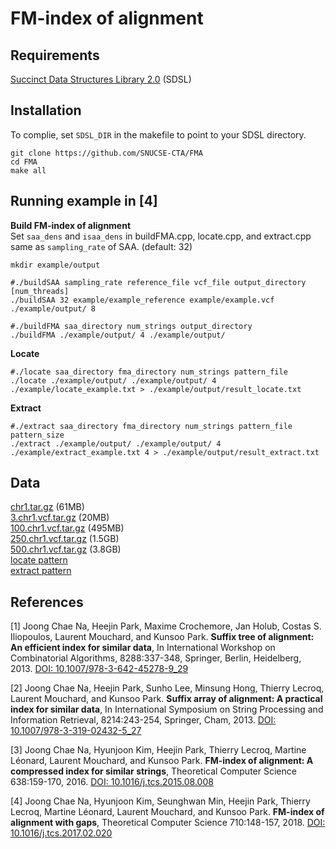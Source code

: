 FM-index of alignment
=======

Requirements
-------
[Succinct Data Structures Library 2.0](https://github.com/simongog/sdsl-lite) (SDSL)

Installation
-------
To complie, set `SDSL_DIR` in the makefile to point to your SDSL directory.  

```
git clone https://github.com/SNUCSE-CTA/FMA
cd FMA
make all
```

Running example in [4]
-------   
  
**Build FM-index of alignment**  
Set `saa_dens` and `isaa_dens` in buildFMA.cpp, locate.cpp, and extract.cpp same as `sampling_rate` of SAA. (default: 32)
```
mkdir example/output

#./buildSAA sampling_rate reference_file vcf_file output_directory [num_threads]
./buildSAA 32 example/example_reference example/example.vcf ./example/output/ 8

#./buildFMA saa_directory num_strings output_directory
./buildFMA ./example/output/ 4 ./example/output/
```
**Locate**  
```
#./locate saa_directory fma_directory num_strings pattern_file
./locate ./example/output/ ./example/output/ 4 ./example/locate_example.txt > ./example/output/result_locate.txt
```
**Extract**  
```
#./extract saa_directory fma_directory num_strings pattern_file pattern_size
./extract ./example/output/ ./example/output/ 4 ./example/extract_example.txt 4 > ./example/output/result_extract.txt
```

Data
------
[chr1.tar.gz](https://drive.google.com/open?id=1fX4Re8hhidHLYtrYovYGyi9UXVVAobhD) (61MB)  
[3.chr1.vcf.tar.gz](https://drive.google.com/open?id=1iqNvOYUndey_PatDBIf8hA3kyMBSfk1S) (20MB)  
[100.chr1.vcf.tar.gz](https://drive.google.com/open?id=1bCgA8bQVf2sPPgapQe7ZzAlXxWxrZ2cG) (495MB)  
[250.chr1.vcf.tar.gz](https://drive.google.com/open?id=1Xk3ioGgcKp1bDBU1cAujFdee-nlNyG5j) (1.5GB)  
[500.chr1.vcf.tar.gz](https://drive.google.com/open?id=1T27ahsMWGytraDqpzhjNGWftl8TJaokX) (3.8GB)  
[locate pattern](https://drive.google.com/open?id=1eobVHrqMCAX6J5gPfawNg8au3EdiLgsm)  
[extract pattern](https://drive.google.com/open?id=1nJ5tODAB--S0IJE73BR5ZvVmSP-5pS4Q)  



References
-------
[1] Joong Chae Na, Heejin Park, Maxime Crochemore, Jan Holub, Costas S. Iliopoulos, Laurent Mouchard, and Kunsoo Park. **Suffix tree of alignment: An efficient index for similar data**, In International Workshop on Combinatorial Algorithms, 8288:337-348, Springer, Berlin, Heidelberg, 2013. [DOI: 10.1007/978-3-642-45278-9_29](https://doi.org/10.1007/978-3-642-45278-9_29)

[2] Joong Chae Na, Heejin Park, Sunho Lee, Minsung Hong, Thierry Lecroq, Laurent Mouchard, and Kunsoo Park. **Suffix array of alignment: A practical index for similar data**, In International Symposium on String Processing and Information Retrieval, 8214:243-254, Springer, Cham, 2013. [DOI: 10.1007/978-3-319-02432-5_27](https://doi.org/10.1007/978-3-319-02432-5_27)

[3] Joong Chae Na, Hyunjoon Kim, Heejin Park, Thierry Lecroq, Martine Léonard, Laurent Mouchard, and Kunsoo Park. **FM-index of alignment: A compressed index for similar strings**, Theoretical Computer Science 638:159-170, 2016. [DOI: 10.1016/j.tcs.2015.08.008](https://doi.org/10.1016/j.tcs.2015.08.008)

[4] Joong Chae Na, Hyunjoon Kim, Seunghwan Min, Heejin Park, Thierry Lecroq, Martine Léonard, Laurent Mouchard, and Kunsoo Park. **FM-index of alignment with gaps**, Theoretical Computer Science 710:148-157, 2018. [DOI: 10.1016/j.tcs.2017.02.020](https://doi.org/10.1016/j.tcs.2017.02.020)


